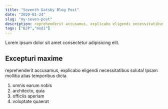 ```yaml
---
title: "Seventh Gatsby Blog Post"
date: "2020-01-24"
slug: "my-seven-post"
description: reprehenderit accusamus, explicabo eligendi necessitatibus soluta! Ipsam mollitia alias temporibus dicta
tags: ["BJP","modi"]
---
```


Lorem ipsum dolor sit amet consectetur adipisicing elit.

## Excepturi maxime

reprehenderit accusamus, explicabo eligendi necessitatibus soluta! Ipsam mollitia alias temporibus dicta

1. omnis earum nobis
2. architecto, quia
3. officiis aperiam
4. voluptate quaerat